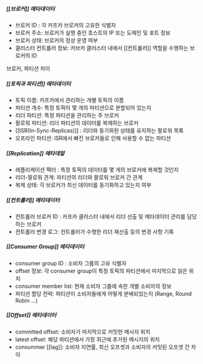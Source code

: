 
##### [[브로커]] 메타데이터

- 브로커 ID : 각 카프카 브로커의 고유한 식별자
- 브로커 주소: 브로커가 실행 중인 호스트의 IP 또는 도메인 및 포트 정보
- 브로커 상태: 브로커의 정상 운영 여부
- 클러스터 컨트롤러 정보: 카브카 클러스터 내에서 [[컨트롤러]] 역할을 수행하는 브로커의 ID


브로커, 파티션 차이

##### [[토픽과 파티션]] 메타데이터
- 토픽 이름: 카프카에서 관리하는 개별 토픽의 이름
- 파티션 개수: 특정 토픽이 몇 개의 파티션으로 분할되어 있는지
- 리더 파티션: 특정 파티션을 관리하는 주 브로커
- 팔로워 파티션: 리더 파티션의 데이터를 복제하는 브로커
- [[ISR(In-Sync-Replicas)]] : 리더와 동기화된 상태를 유지하는 팔로워 목록
- 오프라인 파티션: ISR에서 빠진 브로커들로 인해 사용할 수 없는 파티션


##### [[Replication]] 메타데엍
- 레플리케이션 팩터 : 특정 토픽의 데이터를 몇 개의 브로커에 복제할 것인지
- 리더-팔로워 관계: 파티션의 리더와 팔로워 브로커 간 관계
- 복제 상태: 각 브로커가 최신 데이터를 동기화하고 있는지 여부


##### [[컨트롤러]] 메타데이터

- 컨트롤러 브로커 ID : 카프카 클러스터 내에서 리더 선출 및 메타데이터 관리를 담당하는 브로커
- 컨트롤러 변경 로그: 컨트롤러가 수행한 리더 재선출 등의 변경 사항 기록



##### [[Consumer Group]] 메타데이터
- consumer group ID : 소비자 그룹의 고유 식별자
- offset 정보: 각 consumer group이 특정 토픽의 파티션에서 마지막으로 읽은 위치
- consumer member list: 현재 소비자 그룹에 속한 개별 소비자의 정보
- 파티션 할당 전략: 파티션이 소비자들에게 어떻게 분배되었는지 (Range, Round Robin ...)


##### [[Offset]] 메타데이터

- committed offset: 소비자가 마지막으로 커밋한 메시지 위치
- latest offset: 해당 파티션에서 가장 최근에 추가된 메시지의 위치
- consummer [[lag]]: 소비자 지연률, 최신 오프셋과 소비자의 커밋된 오프셋 간 차이


